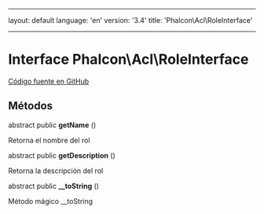 * * *

layout: default language: 'en' version: '3.4' title: 'Phalcon\Acl\RoleInterface'

* * *

# Interface **Phalcon\Acl\RoleInterface**

<a href="https://github.com/phalcon/cphalcon/tree/v3.4.0/phalcon/acl/roleinterface.zep" class="btn btn-default btn-sm">Código fuente en GitHub</a>

## Métodos

abstract public **getName** ()

Retorna el nombre del rol

abstract public **getDescription** ()

Retorna la descripción del rol

abstract public **__toString** ()

Método mágico __toString